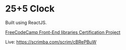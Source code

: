 # 25+5 Clock

Built using ReactJS.

[FreeCodeCamp Front-End libraries Certification Project](https://www.freecodecamp.org/learn/front-end-development-libraries/front-end-development-libraries-projects/build-a-25--5-clock)

Live: https://scrimba.com/scrim/cBRePBuW

